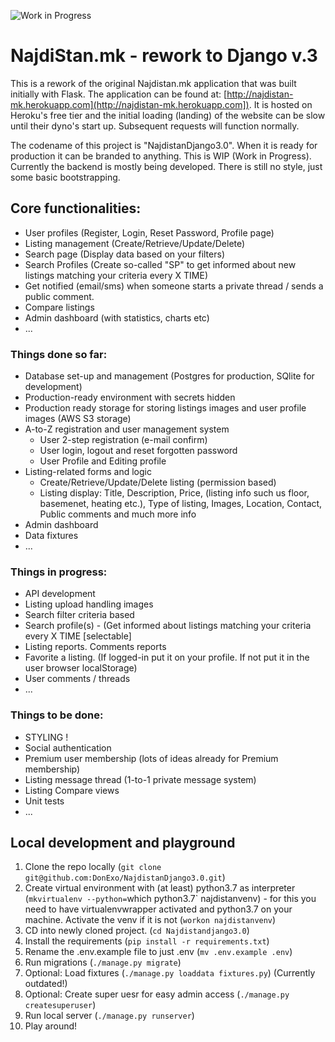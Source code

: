 ![Work in Progress](https://www.psychologiepraktijkheijnen.nl/wp-content/uploads/2017/04/work-in-progress.png)


# NajdiStan.mk - rework to Django v.3

This is a rework of the original Najdistan.mk application that was built initially with Flask.
The application can be found at: [http://najdistan-mk.herokuapp.com](http://najdistan-mk.herokuapp.com]). It is hosted on Heroku's free tier and the initial loading (landing) of the website can be slow until their dyno's start up. Subsequent requests will function normally.

The codename of this project is "NajdistanDjango3.0". When it is ready for production it can be branded to anything. This is WIP (Work in Progress). Currently the backend is mostly being developed. There is still no style, just some basic bootstrapping.

## Core functionalities:
* User profiles (Register, Login, Reset Password, Profile page)
* Listing management (Create/Retrieve/Update/Delete)
* Search page (Display data based on your filters)
* Search Profiles (Create so-called "SP" to get informed about new listings matching your criteria every X TIME)
* Get notified (email/sms) when someone starts a private thread / sends a public comment.
* Compare listings
* Admin dashboard (with statistics, charts etc)
* ...

### Things done so far:
* Database set-up and management (Postgres for production, SQlite for development)
* Production-ready environment with secrets hidden
* Production ready storage for storing listings images and user profile images (AWS S3 storage)
* A-to-Z registration and user management system
  * User 2-step registration (e-mail confirm)
  * User login, logout and reset forgotten password
  * User Profile and Editing profile
* Listing-related forms and logic
  * Create/Retrieve/Update/Delete listing (permission based)
  * Listing display: Title, Description, Price, (listing info such us floor, basemenet, heating etc.), Type of listing, Images, Location, Contact, Public comments and much more info
* Admin dashboard
* Data fixtures
* ...

### Things in progress:
* API development
* Listing upload handling images
* Search filter criteria based
* Search profile(s) - (Get informed about listings matching your criteria every X TIME [selectable]
* Listing reports. Comments reports
* Favorite a listing. (If logged-in put it on your profile. If not put it in the user browser localStorage)
* User comments / threads
* ...

### Things to be done:
* STYLING !
* Social authentication
* Premium user membership (lots of ideas already for Premium membership)
* Listing message thread (1-to-1 private message system)
* Listing Compare views
* Unit tests
* ...


## Local development and playground
  1. Clone the repo locally (`git clone git@github.com:DonExo/NajdistanDjango3.0.git`)
  2. Create virtual environment with (at least) python3.7 as interpreter (`mkvirtualenv --python=`which python3.7\` najdistanvenv) - for this you need to have virtualenvwrapper activated and python3.7 on your machine. Activate the venv if it is not (`workon najdistanvenv`)
  3. CD into newly cloned project. (`cd Najdistandjango3.0`)
  4. Install the requirements (`pip install -r requirements.txt`)
  5. Rename the .env.example file to just .env (`mv .env.example .env`)
  6. Run migrations (`./manage.py migrate`)
  7. Optional: Load fixtures (`./manage.py loaddata fixtures.py`) (Currently outdated!)
  8. Optional: Create super uesr for easy admin access (`./manage.py createsuperuser`)
  9. Run local server (`./manage.py runserver`)
  10. Play around!